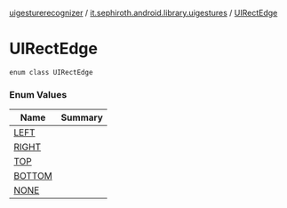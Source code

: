 [uigesturerecognizer](../../index.md) / [it.sephiroth.android.library.uigestures](../index.md) / [UIRectEdge](./index.md)

# UIRectEdge

`enum class UIRectEdge`

### Enum Values

| Name | Summary |
|---|---|
| [LEFT](-l-e-f-t.md) |  |
| [RIGHT](-r-i-g-h-t.md) |  |
| [TOP](-t-o-p.md) |  |
| [BOTTOM](-b-o-t-t-o-m.md) |  |
| [NONE](-n-o-n-e.md) |  |
